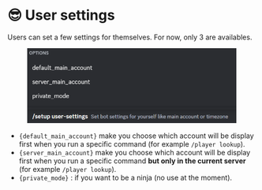 # 😎 User settings

Users can set a few settings for themselves. For now, only 3 are availables.

<figure><img src="../.gitbook/assets/image (89).png" alt=""><figcaption></figcaption></figure>

* `{default_main_account}` make you choose which account will be display first when you run a specific command (for example `/player lookup`).
* `{server_main_account}` make you choose which account will be display first when you run a specific command **but only in the current server** (for example `/player lookup`).
* `{private_mode}` : if you want to be a ninja (no use at the moment).
